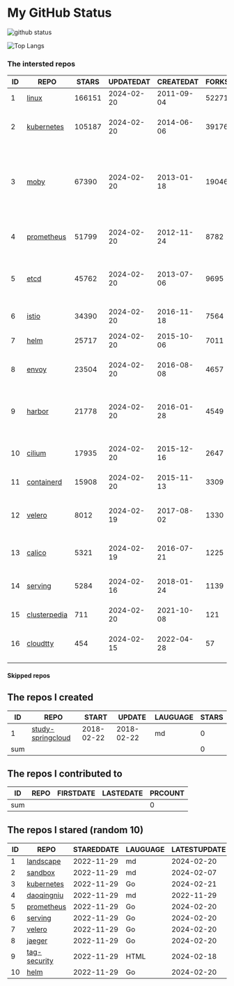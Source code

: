 # My GitHub Status

<img src="https://github-readme-stats-1.yihong0618.vercel.app/api?username=daoqingniu&show_icons=true&&&hide_title=true&count_private=true" alt="github status" />

![Top Langs](https://github-readme-stats-1.yihong0618.vercel.app/api/top-langs/?username=daoqingniu&layout=compact)

<!--START_SECTION:github_repos-->
### The intersted repos
| ID |                              REPO                               | STARS  | UPDATEDAT  | CREATEDAT  | FORKSCOUNT |                                                DESCRIPTIONS                                                |
|----|-----------------------------------------------------------------|--------|------------|------------|------------|------------------------------------------------------------------------------------------------------------|
|  1 | [linux](https://github.com/torvalds/linux)                      | 166151 | 2024-02-20 | 2011-09-04 |      52271 | Linux kernel source tree                                                                                   |
|  2 | [kubernetes](https://github.com/kubernetes/kubernetes)          | 105187 | 2024-02-20 | 2014-06-06 |      39176 | Production-Grade Container Scheduling and Management                                                       |
|  3 | [moby](https://github.com/moby/moby)                            |  67390 | 2024-02-20 | 2013-01-18 |      19046 | The Moby Project - a collaborative project for the container ecosystem to assemble container-based systems |
|  4 | [prometheus](https://github.com/prometheus/prometheus)          |  51799 | 2024-02-20 | 2012-11-24 |       8782 | The Prometheus monitoring system and time series database.                                                 |
|  5 | [etcd](https://github.com/etcd-io/etcd)                         |  45762 | 2024-02-20 | 2013-07-06 |       9695 | Distributed reliable key-value store for the most critical data of a distributed system                    |
|  6 | [istio](https://github.com/istio/istio)                         |  34390 | 2024-02-20 | 2016-11-18 |       7564 | Connect, secure, control, and observe services.                                                            |
|  7 | [helm](https://github.com/helm/helm)                            |  25717 | 2024-02-20 | 2015-10-06 |       7011 | The Kubernetes Package Manager                                                                             |
|  8 | [envoy](https://github.com/envoyproxy/envoy)                    |  23504 | 2024-02-20 | 2016-08-08 |       4657 | Cloud-native high-performance edge/middle/service proxy                                                    |
|  9 | [harbor](https://github.com/goharbor/harbor)                    |  21778 | 2024-02-20 | 2016-01-28 |       4549 | An open source trusted cloud native registry project that stores, signs, and scans content.                |
| 10 | [cilium](https://github.com/cilium/cilium)                      |  17935 | 2024-02-20 | 2015-12-16 |       2647 | eBPF-based Networking, Security, and Observability                                                         |
| 11 | [containerd](https://github.com/containerd/containerd)          |  15908 | 2024-02-20 | 2015-11-13 |       3309 | An open and reliable container runtime                                                                     |
| 12 | [velero](https://github.com/vmware-tanzu/velero)                |   8012 | 2024-02-19 | 2017-08-02 |       1330 | Backup and migrate Kubernetes applications and their persistent volumes                                    |
| 13 | [calico](https://github.com/projectcalico/calico)               |   5321 | 2024-02-19 | 2016-07-21 |       1225 | Cloud native networking and network security                                                               |
| 14 | [serving](https://github.com/knative/serving)                   |   5284 | 2024-02-16 | 2018-01-24 |       1139 | Kubernetes-based, scale-to-zero, request-driven compute                                                    |
| 15 | [clusterpedia](https://github.com/clusterpedia-io/clusterpedia) |    711 | 2024-02-20 | 2021-10-08 |        121 | The Encyclopedia of Kubernetes clusters                                                                    |
| 16 | [cloudtty](https://github.com/cloudtty/cloudtty)                |    454 | 2024-02-15 | 2022-04-28 |         57 | A Friendly Kubernetes CloudShell (Web Terminal) !                                                          |



#### Skipped repos
<!--END_SECTION:github_repos-->

<!--START_SECTION:my_github-->
## The repos I created
| ID  |                                 REPO                                 |   START    |   UPDATE   | LAUGUAGE | STARS |
|-----|----------------------------------------------------------------------|------------|------------|----------|-------|
|   1 | [study-springcloud](https://github.com/daoqingniu/study-springcloud) | 2018-02-22 | 2018-02-22 | md       |     0 |
| sum |                                                                      |            |            |          |     0 |

## The repos I contributed to
| ID  | REPO | FIRSTDATE | LASTEDATE | PRCOUNT |
|-----|------|-----------|-----------|---------|
| sum |      |           |           |       0 |

## The repos I stared (random 10)
| ID |                          REPO                          | STAREDDATE | LAUGUAGE | LATESTUPDATE |
|----|--------------------------------------------------------|------------|----------|--------------|
|  1 | [landscape](https://github.com/cncf/landscape)         | 2022-11-29 | md       | 2024-02-20   |
|  2 | [sandbox](https://github.com/cncf/sandbox)             | 2022-11-29 | md       | 2024-02-07   |
|  3 | [kubernetes](https://github.com/kubernetes/kubernetes) | 2022-11-29 | Go       | 2024-02-21   |
|  4 | [daoqingniu](https://github.com/daoqingniu/daoqingniu) | 2022-11-29 | md       | 2022-11-29   |
|  5 | [prometheus](https://github.com/prometheus/prometheus) | 2022-11-29 | Go       | 2024-02-20   |
|  6 | [serving](https://github.com/knative/serving)          | 2022-11-29 | Go       | 2024-02-20   |
|  7 | [velero](https://github.com/vmware-tanzu/velero)       | 2022-11-29 | Go       | 2024-02-20   |
|  8 | [jaeger](https://github.com/jaegertracing/jaeger)      | 2022-11-29 | Go       | 2024-02-20   |
|  9 | [tag-security](https://github.com/cncf/tag-security)   | 2022-11-29 | HTML     | 2024-02-18   |
| 10 | [helm](https://github.com/helm/helm)                   | 2022-11-29 | Go       | 2024-02-20   |

<!--END_SECTION:my_github-->
